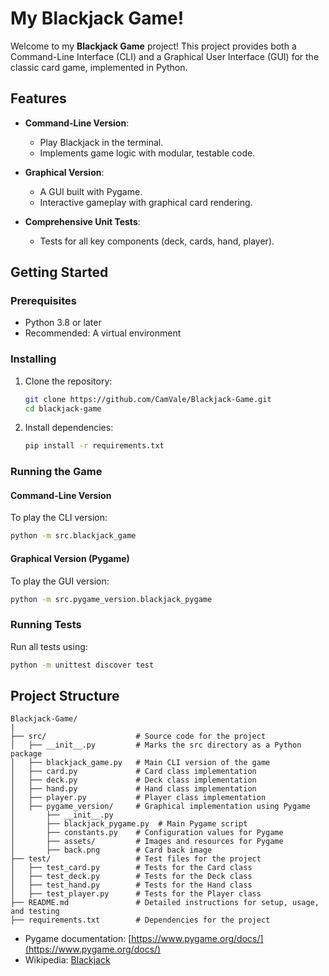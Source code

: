 # My Blackjack Game!

Welcome to my **Blackjack Game** project! This project provides both a Command-Line Interface (CLI) and a Graphical User Interface (GUI) for the classic card game, implemented in Python.

## Features

- **Command-Line Version**:
  - Play Blackjack in the terminal.
  - Implements game logic with modular, testable code.

- **Graphical Version**:
  - A GUI built with Pygame.
  - Interactive gameplay with graphical card rendering.

- **Comprehensive Unit Tests**:
  - Tests for all key components (deck, cards, hand, player).

## Getting Started

### Prerequisites

- Python 3.8 or later
- Recommended: A virtual environment

### Installing

1. Clone the repository:
   ```bash
   git clone https://github.com/CamVale/Blackjack-Game.git
   cd blackjack-game
   ```

2. Install dependencies:
   ```bash
   pip install -r requirements.txt
   ```

### Running the Game

#### Command-Line Version
To play the CLI version:
```bash
python -m src.blackjack_game
```

#### Graphical Version (Pygame)
To play the GUI version:
```bash
python -m src.pygame_version.blackjack_pygame
```

### Running Tests

Run all tests using:
```bash
python -m unittest discover test
```

## Project Structure

```plaintext
Blackjack-Game/
|
├── src/                    # Source code for the project
│   ├── __init__.py         # Marks the src directory as a Python package
│   ├── blackjack_game.py   # Main CLI version of the game
│   ├── card.py             # Card class implementation
│   ├── deck.py             # Deck class implementation
│   ├── hand.py             # Hand class implementation
│   ├── player.py           # Player class implementation
│   ├── pygame_version/     # Graphical implementation using Pygame
│       ├── __init__.py
│       ├── blackjack_pygame.py  # Main Pygame script
│       ├── constants.py    # Configuration values for Pygame
│       ├── assets/         # Images and resources for Pygame
│       ├── back.png        # Card back image
├── test/                   # Test files for the project
│   ├── test_card.py        # Tests for the Card class
│   ├── test_deck.py        # Tests for the Deck class
│   ├── test_hand.py        # Tests for the Hand class
│   ├── test_player.py      # Tests for the Player class
├── README.md               # Detailed instructions for setup, usage, and testing
├── requirements.txt        # Dependencies for the project
```


- Pygame documentation: [https://www.pygame.org/docs/](https://www.pygame.org/docs/)
- Wikipedia: [Blackjack](https://en.wikipedia.org/wiki/Blackjack)

